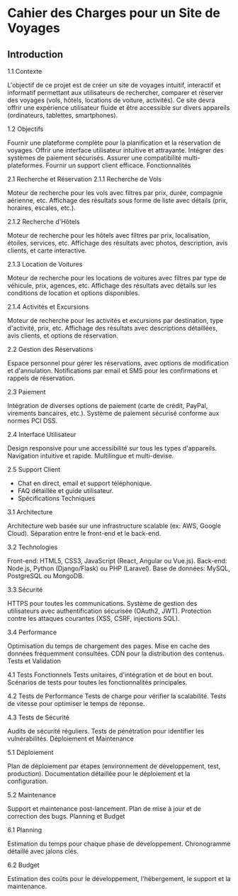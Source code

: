 # Cahier des Charges pour un Site de Voyages

## Introduction

1.1 Contexte

L'objectif de ce projet est de créer un site de voyages intuitif, interactif et informatif permettant aux utilisateurs de rechercher, comparer et réserver des voyages (vols, hôtels, locations de voiture, activités). Ce site devra offrir une expérience utilisateur fluide et être accessible sur divers appareils (ordinateurs, tablettes, smartphones).

1.2 Objectifs

Fournir une plateforme complète pour la planification et la réservation de voyages. Offrir une interface utilisateur intuitive et attrayante. Intégrer des systèmes de paiement sécurisés. Assurer une compatibilité multi-plateformes. Fournir un support client efficace. Fonctionnalités

2.1 Recherche et Réservation
2.1.1 Recherche de Vols

Moteur de recherche pour les vols avec filtres par prix, durée, compagnie aérienne, etc.
Affichage des résultats sous forme de liste avec détails (prix, horaires, escales, etc.).

2.1.2 Recherche d'Hôtels

Moteur de recherche pour les hôtels avec filtres par prix, localisation, étoiles, services, etc. Affichage des résultats avec photos, description, avis clients, et carte interactive.

2.1.3 Location de Voitures

Moteur de recherche pour les locations de voitures avec filtres par type de véhicule, prix, agences, etc. Affichage des résultats avec détails sur les conditions de location et options disponibles.

2.1.4 Activités et Excursions

Moteur de recherche pour les activités et excursions par destination, type d'activité, prix, etc. Affichage des résultats avec descriptions détaillées, avis clients, et options de réservation.

2.2 Gestion des Réservations

Espace personnel pour gérer les réservations, avec options de modification et d'annulation. Notifications par email et SMS pour les confirmations et rappels de réservation.

2.3 Paiement

Intégration de diverses options de paiement (carte de crédit, PayPal, virements bancaires, etc.). Système de paiement sécurisé conforme aux normes PCI DSS.

2.4 Interface Utilisateur

Design responsive pour une accessibilité sur tous les types d'appareils. Navigation intuitive et rapide. Multilingue et multi-devise.

2.5 Support Client

- Chat en direct, email et support téléphonique.
- FAQ détaillée et guide utilisateur.
- Spécifications Techniques

3.1 Architecture

Architecture web basée sur une infrastructure scalable (ex: AWS, Google Cloud).
Séparation entre le front-end et le back-end.

3.2 Technologies

Front-end: HTML5, CSS3, JavaScript (React, Angular ou Vue.js).
Back-end: Node.js, Python (Django/Flask) ou PHP (Laravel).
Base de données: MySQL, PostgreSQL ou MongoDB.

3.3 Sécurité

HTTPS pour toutes les communications.
Système de gestion des utilisateurs avec authentification sécurisée (OAuth2, JWT).
Protection contre les attaques courantes (XSS, CSRF, injections SQL).

3.4 Performance

Optimisation du temps de chargement des pages.
Mise en cache des données fréquemment consultées.
CDN pour la distribution des contenus.
Tests et Validation

4.1 Tests Fonctionnels
Tests unitaires, d'intégration et de bout en bout.
Scénarios de tests pour toutes les fonctionnalités principales.

4.2 Tests de Performance
Tests de charge pour vérifier la scalabilité.
Tests de vitesse pour optimiser le temps de réponse.

4.3 Tests de Sécurité

Audits de sécurité réguliers.
Tests de pénétration pour identifier les vulnérabilités.
Déploiement et Maintenance

5.1 Déploiement

Plan de déploiement par étapes (environnement de développement, test, production).
Documentation détaillée pour le déploiement et la configuration.

5.2 Maintenance

Support et maintenance post-lancement.
Plan de mise à jour et de correction des bugs.
Planning et Budget

6.1 Planning

Estimation du temps pour chaque phase de développement.
Chronogramme détaillé avec jalons clés.

6.2 Budget

Estimation des coûts pour le développement, l'hébergement, le support et la maintenance.